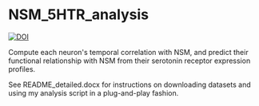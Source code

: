 # NSM_5HTR_analysis
[![DOI](https://zenodo.org/badge/628047111.svg)](https://zenodo.org/badge/latestdoi/628047111)

Compute each neuron's temporal correlation with NSM, and predict their functional relationship with NSM from their serotonin receptor expression profiles.

See README_detailed.docx for instructions on downloading datasets and using my analysis script in a plug-and-play fashion. 
